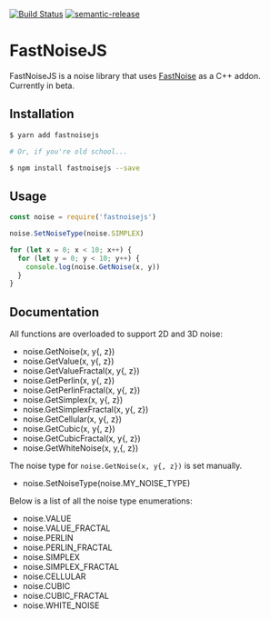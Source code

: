 [![Build Status](https://travis-ci.org/ScottyFillups/FastNoiseJS.svg?branch=master)](https://travis-ci.org/ScottyFillups/FastNoiseJS)
[![semantic-release](https://img.shields.io/badge/%20%20%F0%9F%93%A6%F0%9F%9A%80-semantic--release-e10079.svg)](https://github.com/semantic-release/semantic-release)


# FastNoiseJS

FastNoiseJS is a noise library that uses [FastNoise](https://github.com/Auburns/FastNoise) as a C++ addon. Currently in beta.

## Installation

```bash
$ yarn add fastnoisejs

# Or, if you're old school...

$ npm install fastnoisejs --save
```

## Usage

```js
const noise = require('fastnoisejs')

noise.SetNoiseType(noise.SIMPLEX)

for (let x = 0; x < 10; x++) {
  for (let y = 0; y < 10; y++) {
    console.log(noise.GetNoise(x, y))
  }
}
```

## Documentation

All functions are overloaded to support 2D and 3D noise:

* noise.GetNoise(x, y{, z})
* noise.GetValue(x, y{, z})
* noise.GetValueFractal(x, y{, z})
* noise.GetPerlin(x, y{, z})
* noise.GetPerlinFractal(x, y{, z})
* noise.GetSimplex(x, y{, z})
* noise.GetSimplexFractal(x, y{, z})
* noise.GetCellular(x, y{, z})
* noise.GetCubic(x, y{, z})
* noise.GetCubicFractal(x, y{, z})
* noise.GetWhiteNoise(x, y,{, z})

The noise type for `noise.GetNoise(x, y{, z})` is set manually.

* noise.SetNoiseType(noise.MY\_NOISE\_TYPE)

Below is a list of all the noise type enumerations:

* noise.VALUE
* noise.VALUE\_FRACTAL
* noise.PERLIN
* noise.PERLIN\_FRACTAL
* noise.SIMPLEX
* noise.SIMPLEX\_FRACTAL
* noise.CELLULAR
* noise.CUBIC
* noise.CUBIC\_FRACTAL
* noise.WHITE\_NOISE
